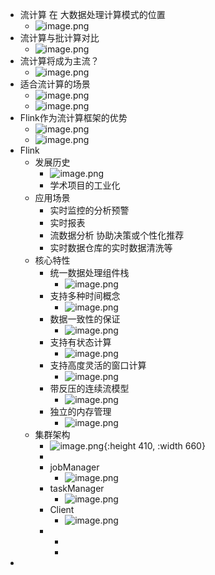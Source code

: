 - 流计算 在 大数据处理计算模式的位置
	- ![image.png](../assets/image_1640442155728_0.png)
- 流计算与批计算对比
	- ![image.png](../assets/image_1640442206931_0.png)
- 流计算将成为主流？
	- ![image.png](../assets/image_1640442239126_0.png)
- 适合流计算的场景
	- ![image.png](../assets/image_1640442293703_0.png)
	- ![image.png](../assets/image_1640442307570_0.png)
- Flink作为流计算框架的优势
	- ![image.png](../assets/image_1640442383954_0.png)
	- ![image.png](../assets/image_1640442446213_0.png)
- Flink
	- 发展历史
		- ![image.png](../assets/image_1640442505140_0.png)
		- 学术项目的工业化
	- 应用场景
		- 实时监控的分析预警
		- 实时报表
		- 流数据分析 协助决策或个性化推荐
		- 实时数据仓库的实时数据清洗等
	- 核心特性
		- 统一数据处理组件栈
			- ![image.png](../assets/image_1640442697714_0.png)
		- 支持多种时间概念
			- ![image.png](../assets/image_1640442732175_0.png)
		- 数据一致性的保证
			- ![image.png](../assets/image_1640442774021_0.png)
		- 支持有状态计算
			- ![image.png](../assets/image_1640442800009_0.png)
		- 支持高度灵活的窗口计算
			- ![image.png](../assets/image_1640442830383_0.png)
		- 带反压的连续流模型
			- ![image.png](../assets/image_1640442866238_0.png)
		- 独立的内存管理
			- ![image.png](../assets/image_1640442907745_0.png)
	- 集群架构
		- ![image.png](../assets/image_1640445591859_0.png){:height 410, :width 660}
		-
		- jobManager
			- ![image.png](../assets/image_1640445758084_0.png)
		- taskManager
			- ![image.png](../assets/image_1640445901362_0.png)
		- Client
			- ![image.png](../assets/image_1640446053297_0.png)
		-
			-
			-
-